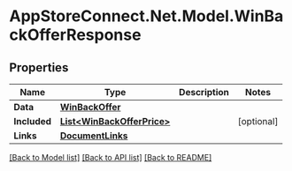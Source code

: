 # AppStoreConnect.Net.Model.WinBackOfferResponse

## Properties

Name | Type | Description | Notes
------------ | ------------- | ------------- | -------------
**Data** | [**WinBackOffer**](WinBackOffer.md) |  | 
**Included** | [**List&lt;WinBackOfferPrice&gt;**](WinBackOfferPrice.md) |  | [optional] 
**Links** | [**DocumentLinks**](DocumentLinks.md) |  | 

[[Back to Model list]](../README.md#documentation-for-models) [[Back to API list]](../README.md#documentation-for-api-endpoints) [[Back to README]](../README.md)

